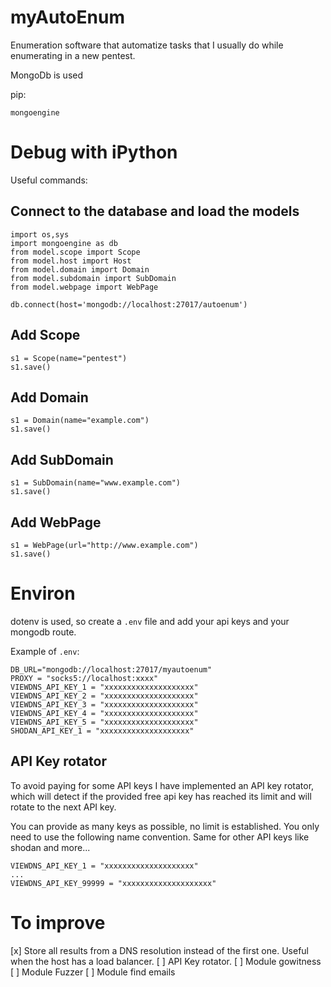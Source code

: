 # myAutoEnum

Enumeration software that automatize tasks that I usually do while enumerating in a new pentest.

MongoDb is used

pip:

```
mongoengine
```

# Debug with iPython

Useful commands:

##  Connect to the database and load the models
```
import os,sys
import mongoengine as db
from model.scope import Scope
from model.host import Host
from model.domain import Domain
from model.subdomain import SubDomain
from model.webpage import WebPage

db.connect(host='mongodb://localhost:27017/autoenum')
```

## Add Scope

```
s1 = Scope(name="pentest")
s1.save()
```

## Add Domain

```
s1 = Domain(name="example.com")
s1.save()
```

## Add SubDomain

```
s1 = SubDomain(name="www.example.com")
s1.save()
```


## Add WebPage

```
s1 = WebPage(url="http://www.example.com")
s1.save()
```

# Environ

dotenv is used, so create a `.env` file and add your api keys and your mongodb route.

Example of `.env`:

```
DB_URL="mongodb://localhost:27017/myautoenum"
PROXY = "socks5://localhost:xxxx"
VIEWDNS_API_KEY_1 = "xxxxxxxxxxxxxxxxxxxx"
VIEWDNS_API_KEY_2 = "xxxxxxxxxxxxxxxxxxxx"
VIEWDNS_API_KEY_3 = "xxxxxxxxxxxxxxxxxxxx"
VIEWDNS_API_KEY_4 = "xxxxxxxxxxxxxxxxxxxx"
VIEWDNS_API_KEY_5 = "xxxxxxxxxxxxxxxxxxxx"
SHODAN_API_KEY_1 = "xxxxxxxxxxxxxxxxxxxx"
```

## API Key rotator

To avoid paying for some API keys I have implemented an API key rotator, which will detect if the provided free api key has reached its limit and will rotate to the next API key.

You can provide as many keys as possible, no limit is established. You only need to use the following name convention. Same for other API keys like shodan and more...

```
VIEWDNS_API_KEY_1 = "xxxxxxxxxxxxxxxxxxxx"
...
VIEWDNS_API_KEY_99999 = "xxxxxxxxxxxxxxxxxxxx"
```

# To improve

[x] Store all results from a DNS resolution instead of the first one. Useful when the host has a load balancer.
[ ] API Key rotator.
[ ] Module gowitness
[ ] Module Fuzzer
[ ] Module find emails